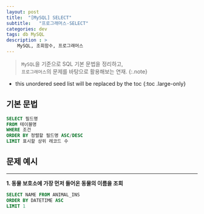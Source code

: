 ```yaml
---
layout: post
title:  "[MySQL] SELECT"
subtitle:   "프로그래머스-SELECT"
categories: dev
tags: db MySQL
description : >
    MySQL, 조회함수, 프로그래머스
---
```


> `MySQL`을 기준으로 SQL 기본 문법을 정리하고, <br/>
`프로그래머스`의 문제를 바탕으로 활용해보는 연재.
{:.note}

<!--more-->

* this unordered seed list will be replaced by the toc
{:toc .large-only}

## 기본 문법
```sql
SELECT 필드명 
FROM 테이블명
WHERE 조건
ORDER BY 정렬할 필드명 ASC/DESC
LIMIT 표시할 상위 레코드 수
```

## 문제 예시
---

**1. 동물 보호소에 가장 먼저 들어온 동물의 이름을 조회**

```sql
SELECT NAME FROM ANIMAL_INS
ORDER BY DATETIME ASC
LIMIT 1
```
